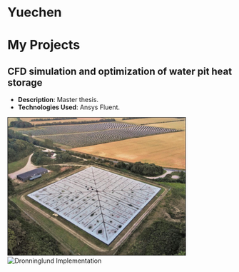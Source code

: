 # Yuechen
# My Projects

## CFD simulation and optimization of water pit heat storage
- **Description**: Master thesis.
- **Technologies Used**: Ansys Fluent.
<img src="https://github.com/YuechenTUM/Yuechen/raw/main/Figures/Dronninglund%20PTES.jpg" alt="Dronninglund PTES" width="400"/>
<img src="https://github.com/YuechenTUM/Yuechen/raw/main/Figures/Dronninglund Implementation.jpg" alt="Dronninglund Implementation" width="400"/>

